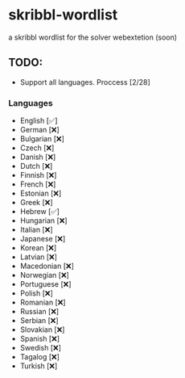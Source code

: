 # skribbl-wordlist
a skribbl wordlist for the solver webextetion (soon)

## TODO:
 - Support all languages. Proccess [2/28]

### Languages
 - English [✅]
 - German [❌]
 - Bulgarian [❌]
 - Czech [❌]
 - Danish [❌]
 - Dutch [❌]
 - Finnish [❌]
 - French [❌]
 - Estonian [❌]
 - Greek [❌]
 - Hebrew [✅]
 - Hungarian [❌]
 - Italian [❌]
 - Japanese [❌]
 - Korean [❌]
 - Latvian [❌]
 - Macedonian [❌]
 - Norwegian [❌]
 - Portuguese [❌]
 - Polish [❌]
 - Romanian [❌]
 - Russian [❌]
 - Serbian [❌]
 - Slovakian [❌]
 - Spanish [❌]
 - Swedish [❌]
 - Tagalog [❌]
 - Turkish [❌]
